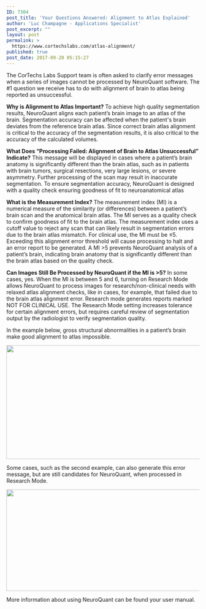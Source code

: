 ```yaml
---
ID: 7304
post_title: 'Your Questions Answered: Alignment to Atlas Explained'
author: 'Luc Champagne - Applications Specialist'
post_excerpt: ""
layout: post
permalink: >
  https://www.cortechslabs.com/atlas-alignment/
published: true
post_date: 2017-09-20 05:15:27
---
```

The CorTechs Labs Support team is often asked to clarify error messages when a series of images cannot be processed by NeuroQuant software. The #1 question we receive has to do with alignment of brain to atlas being reported as unsuccessful.

<strong>Why is Alignment to Atlas Important?</strong>
To achieve high quality segmentation results, NeuroQuant aligns each patient’s brain image to an atlas of the brain. Segmentation accuracy can be affected when the patient's brain deviates from the reference brain atlas. Since correct brain atlas alignment is critical to the accuracy of the segmentation results, it is also critical to the accuracy of the calculated volumes.

<strong>What Does “Processing Failed: Alignment of Brain to Atlas Unsuccessful” Indicate?</strong>
This message will be displayed in cases where a patient’s brain anatomy is significantly different than the brain atlas, such as in patients with brain tumors, surgical resections, very large lesions, or severe asymmetry. Further processing of the scan may result in inaccurate segmentation. To ensure segmentation accuracy, NeuroQuant is designed with a quality check ensuring goodness of fit to neuroanatomical atlas

<strong>What is the Measurement Index?</strong>
The measurement index (MI) is a numerical measure of the similarity (or differences) between a patient’s brain scan and the anatomical brain atlas. The MI serves as a quality check to confirm goodness of fit to the brain atlas. The measurement index uses a cutoff value to reject any scan that can likely result in segmentation errors due to the brain atlas mismatch. For clinical use, the MI must be ≤5. Exceeding this alignment error threshold will cause processing to halt and an error report to be generated. A MI &gt;5 prevents NeuroQuant analysis of a patient’s brain, indicating brain anatomy that is significantly different than the brain atlas based on the quality check.

<strong>Can Images Still Be Processed by NeuroQuant if the MI is &gt;5?</strong>
In some cases, yes. When the MI is between 5 and 6, turning on Research Mode allows NeuroQuant to process images for research/non-clinical needs with relaxed atlas alignment checks, like in cases, for example, that failed due to the brain atlas alignment error. Research mode generates reports marked NOT FOR CLINICAL USE. The Research Mode setting increases tolerance for certain alignment errors, but requires careful review of segmentation output by the radiologist to verify segmentation quality.

In the example below, gross structural abnormalities in a patient’s brain make good alignment to atlas impossible.

<a href="https://www.cortechslabs.com/wp-content/uploads/2017/09/not-good-fit-for-NQ.png"><img class="alignnone size-full wp-image-7305" src="https://www.cortechslabs.com/wp-content/uploads/2017/09/not-good-fit-for-NQ.png" alt="" width="800" height="297" /></a>

Some cases, such as the second example, can also generate this error message, but are still candidates for NeuroQuant, when processed in Research Mode.

<a href="https://www.cortechslabs.com/wp-content/uploads/2017/09/research-mode.png"><img class="alignnone size-full wp-image-7306" src="https://www.cortechslabs.com/wp-content/uploads/2017/09/research-mode.png" alt="" width="800" height="265" /></a>

More information about using NeuroQuant can be found your user manual.